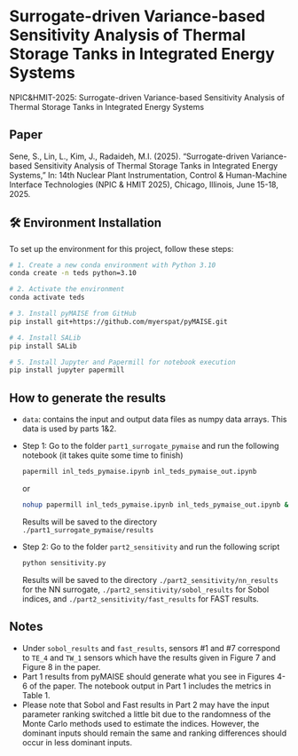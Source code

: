 # Surrogate-driven Variance-based Sensitivity Analysis of Thermal Storage Tanks in Integrated Energy Systems
NPIC&amp;HMIT-2025: Surrogate-driven Variance-based Sensitivity Analysis of Thermal Storage Tanks in Integrated Energy Systems

## Paper

Sene, S., Lin, L., Kim, J., Radaideh, M.I. (2025). “Surrogate-driven Variance-based Sensitivity Analysis of Thermal Storage Tanks in Integrated Energy Systems,” In: 14th Nuclear Plant Instrumentation, Control & Human-Machine Interface Technologies (NPIC & HMIT 2025), Chicago, Illinois, June 15-18, 2025.

## 🛠️ Environment Installation

To set up the environment for this project, follow these steps:

```bash
# 1. Create a new conda environment with Python 3.10
conda create -n teds python=3.10

# 2. Activate the environment
conda activate teds

# 3. Install pyMAISE from GitHub
pip install git+https://github.com/myerspat/pyMAISE.git

# 4. Install SALib
pip install SALib

# 5. Install Jupyter and Papermill for notebook execution
pip install jupyter papermill

```

## How to generate the results

- `data`: contains the input and output data files as numpy data arrays. This data is used by parts 1&2.  

- Step 1: Go to the folder `part1_surrogate_pymaise` and run the following notebook (it takes quite some time to finish)

  ```bash
  papermill inl_teds_pymaise.ipynb inl_teds_pymaise_out.ipynb
  ```
  or
  ```bash
  nohup papermill inl_teds_pymaise.ipynb inl_teds_pymaise_out.ipynb &
  ```
  
  Results will be saved to the directory `./part1_surrogate_pymaise/results`

- Step 2: Go to the folder `part2_sensitivity` and run the following script
  
  ```bash
  python sensitivity.py
  ```
  Results will be saved to the directory `./part2_sensitivity/nn_results` for the NN surrogate, `./part2_sensitivity/sobol_results` for Sobol indices, and `./part2_sensitivity/fast_results` for FAST results.

## Notes 
  - Under `sobol_results` and `fast_results`, sensors #1 and #7 correspond to `TE_4` and `TW_1` sensors which have the results given in Figure 7 and Figure 8 in the paper.
  - Part 1 results from pyMAISE should generate what you see in Figures 4-6 of the paper. The notebook output in Part 1 includes the metrics in Table 1.   
  - Please note that Sobol and Fast results in Part 2 may have the input parameter ranking switched a little bit due to the randomness of the Monte Carlo methods used to estimate the indices. However, the dominant inputs should remain the same and ranking differences should occur in less dominant inputs. 

